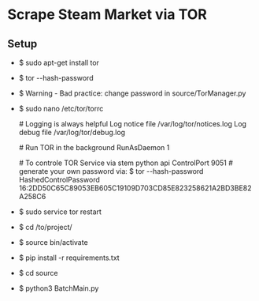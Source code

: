 # Scrape Steam Market via TOR
## Setup

- $ sudo apt-get install tor
- $ tor --hash-password <your-password>
- $ Warning - Bad practice: change password in source/TorManager.py
- $ sudo nano /etc/tor/torrc
	
	\# Logging is always helpful
	Log notice file /var/log/tor/notices.log
	Log debug file /var/log/tor/debug.log
	
	\# Run TOR in the background
	RunAsDaemon 1
	
	\# To controle TOR Service via stem python api 
	ControlPort 9051
	\# generate your own password via: $ tor --hash-password <your-password>
	HashedControlPassword 16:2DD50C65C89053EB605C19109D703CD85E823258621A2BD3BE82A258C6

- $ sudo service tor restart
- $ cd /to/project/
- $ source bin/activate
- $ pip install -r requirements.txt
- $ cd source
- $ python3 BatchMain.py



